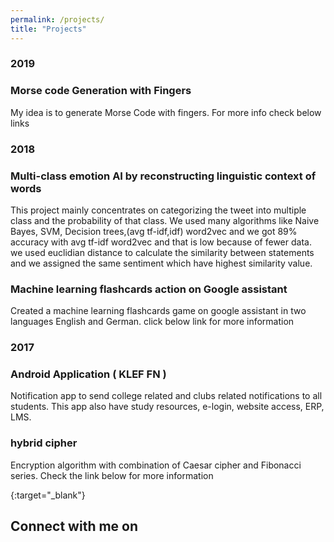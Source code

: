 ```yaml
---
permalink: /projects/
title: "Projects"
---
```


### 2019

### Morse code Generation with Fingers
<p>My idea is to generate Morse Code with fingers. For more info check below links</p>
<a href="https://github.com/udaykiranreddykondreddy/Morse-code-with-fingers"  class="btn btn-info" role="button"> <i class="fa fa-github fa-2x" aria-hidden="true"></i></a> <a href="https://www.youtube.com/watch?v=n-jaHrTmmo0"  class="btn btn-info" role="button"> <i class="fa fa-youtube fa-2x" aria-hidden="true"></i></a>

### 2018

### Multi-class emotion AI by reconstructing linguistic context of words
<p>This project mainly concentrates on categorizing the tweet into multiple class and the probability of that class. We used many algorithms like Naive Bayes, SVM, Decision trees,(avg tf-idf,idf) word2vec and we got 89% accuracy with avg tf-idf word2vec and that is low because of fewer data. we used euclidian distance to calculate the similarity between statements and we assigned the same sentiment which have highest similarity value.</p>
<a href="https://github.com/KLGLUG/Sentimental-Analysis-on-Twitter"  class="btn btn-info" role="button"> <i class="fa fa-github fa-2x" aria-hidden="true"></i></a>

### Machine learning flashcards action on Google assistant
<p>Created a machine learning flashcards game on google assistant in two languages English and German. click below link for more information</p>
<a href="https://assistant.google.com/services/a/uid/000000eb2fb86630?hl=en"  class="btn btn-info" role="button"> <i class="fa fa-android fa-2x" aria-hidden="true"></i></a>

### 2017

### Android Application ( KLEF FN )
<p>Notification app to send college related and clubs related notifications to all students. This app also have study resources, e-login, website access, ERP, LMS.</p>
<a href="https://play.google.com/store/apps/details?id=duobroscreations.klufn&hl=en"  class="btn btn-info" role="button"> <i class="fa fa-android fa-2x" aria-hidden="true"></i></a>

### hybrid cipher
<p> Encryption algorithm with combination of Caesar cipher and Fibonacci series. Check the link below for more information</p>
<a href="https://github.com/udaykiranreddykondreddy/Hybrid-Cipher"  class="btn btn-info" role="button"> <i class="fa fa-github fa-2x" aria-hidden="true"></i></a>


{:target="_blank"}
## Connect with me on
<a href="mailto:hello@udaykiran.dev"  class="btn btn-info" role="button"> <i class="fa fa-envelope-o fa-2x" aria-hidden="true"></i></a>
<a href="https://github.com/udaykiranreddykondreddy/"  class="btn btn-info" role="button"> <i class="fa fa-github fa-2x" aria-hidden="true"></i></a>
<a href="https://linkedin.com/in/udaykirankondredyy"  class="btn btn-info" role="button"> <i class="fa fa-linkedin fa-2x" aria-hidden="true"></i></a>
<a href="https://twitter.com/ukondreddy1" class="btn btn-info" role="button"> <i class="fa fa-twitter fa-2x" aria-hidden="true"></i></a>
<a href="https://instagram.com/udaykiran.kondreddy" class="btn btn-info" role="button"> <i class="fa fa-instagram fa-2x" aria-hidden="true"></i></a>
